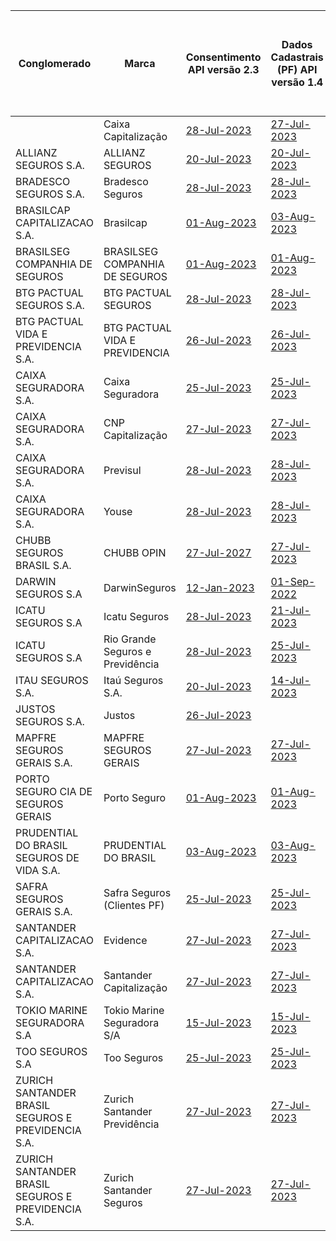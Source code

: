 |                         Conglomerado                          |                Marca                 |                                                                                                    Consentimento API versão 2.3                                                                                                     |                                                                                                              Dados Cadastrais (PF) API versão 1.4                                                                                                               |                                                                                                              Dados Cadastrais (PJ) API versão 1.4                                                                                                               |                                                                                                     Resources API versão 2.3                                                                                                      | Aceitação e Sucursal no exterior API versão 1.2 | Riscos Financeiros API versão 1.2 |                                                                                                                       Patrimonial API versão 1.3                                                                                                                        | Responsabilidade API versão 1.2 |
|----------------------------------------------------|----------------------------------|----------------------------------------------------------------------------------------------------------------------------------------------------------------------------------------------------------|------------------------------------------------------------------------------------------------------------------------------------------------------------------------------------------------------------------------------|------------------------------------------------------------------------------------------------------------------------------------------------------------------------------------------------------------------------------|------------------------------------------------------------------------------------------------------------------------------------------------------------------------------------------------------------|---|---|------------------------------------------------------------------------------------------------------------------------------------------------------------------------------------------------------------------------------------------------|---|
|                                                    | Caixa Capitalização              | [28-Jul-2023](https://github.com/br-openinsurance/Conformance/blob/main/submissions/functional/consents/2.3.0/38155804_Caixa-Capitaliza%C3%A7%C3%A3o-Auth-Server-v1.4.0_consents_v2.3_28-07-2023.json)   | [27-Jul-2023](https://github.com/br-openinsurance/Conformance/blob/main/submissions/functional/customers-personal/1.4.0/38155804_Caixa-Capitaliza%C3%A7%C3%A3o-Auth-Server-v1.4.0_customers-personal_v1.4_27-07-2023.json)   | [21-Jul-2023](https://github.com/br-openinsurance/Conformance/blob/main/submissions/functional/customers-business/1.4.0/38155804_Caixa-Capitaliza%C3%A7%C3%A3o-Auth-Server-v1.4.0_customers-business_v1.4_21-07-2023.json)   | [28-Jul-2023](https://github.com/br-openinsurance/Conformance/blob/main/submissions/functional/resources/2.3.0/38155804_Caixa-Capitaliza%C3%A7%C3%A3o-Auth-Server-v1.4.0_resources_v2.3_28-07-2023.json)   |   |   |                                                                                                                                                                                                                                                |   |
| ALLIANZ SEGUROS S.A.                               | ALLIANZ SEGUROS                  | [20-Jul-2023](https://github.com/br-openinsurance/Conformance/tree/main/submissions/functional/consents/2.3.0/61573796_Nexus-for-Open-Insurance-as-of-July-2023_consents_v2.3_20-07-2023.json)           | [20-Jul-2023](https://github.com/br-openinsurance/Conformance/tree/main/submissions/functional/customers-personal/1.4.0/61573796_Nexus-for-Open-Insurance-as-of-July-2023_customers-personal_v1.4_20-07-2023.json)           | [20-Jul-2023](https://github.com/br-openinsurance/Conformance/tree/main/submissions/functional/customers-business/1.4.0/61573796_Nexus-for-Open-Insurance-as-of-July-2023_customers-business_v1.4_20-07-2023.json)           | [20-Jul-2023](https://github.com/br-openinsurance/Conformance/blob/main/submissions/functional/resources/2.3.0/61573796_Nexus-for-Open-Insurance-as-of-July-2023_resources_v2.3_20-07-2023.json)           |   |   | [20-Jul-2023](https://github.com/br-openinsurance/Conformance/blob/main/submissions/functional/patrimonial/1.3.0/61573796_Nexus-for-Open-Insurance-as-of-July-2023_patrimonial_v1.3-RL-CC-EM-RNRO-GB-LC-RE-AB-RD-GE_20-07-2023.json)           |   |
| BRADESCO SEGUROS S.A.                              | Bradesco Seguros                 | [28-Jul-2023](https://github.com/br-openinsurance/Conformance/tree/main/submissions/functional/consents/2.3.0/33055146_BS---Consents-v2.3.0_consents_v2.3_28-07-2023.json)                               | [28-Jul-2023](https://github.com/br-openinsurance/Conformance/tree/main/submissions/functional/customers-personal/1.4.0/33055146_BS---Customers-v1.4.0_customers-personal_v1.4_28-07-2023.json)                              | [28-Jul-2023](https://github.com/br-openinsurance/Conformance/tree/main/submissions/functional/customers-business/1.4.0/33055146_BS---Customer-v.1.4.0_customers-business_v1.4_28-07-2023.json)                              | [28-Jul-2023](https://github.com/br-openinsurance/Conformance/tree/main/submissions/functional/resources/2.3.0/33055146_BS---Resources-v2.3.0_resources_v2.3_28-07-2023.json)                              |   |   | [28-Jul-2023](https://github.com/br-openinsurance/Conformance/tree/main/submissions/functional/patrimonial/1.3.0/33055146_BS---Patrimonial---1.3.0_patrimonial_v1.3-RL-CC-EM-RNRO_28-07-2023.json)                                             |   |
| BRASILCAP CAPITALIZACAO S.A.                       | Brasilcap                        | [01-Aug-2023](https://github.com/br-openinsurance/Conformance/tree/main/submissions/functional/consents/2.3.0/15138043_Open-Insurance-Fase-2-v2.3.0_consents_v2.3_01-08-2023.json)                       | [03-Aug-2023](https://github.com/br-openinsurance/Conformance/tree/main/submissions/functional/customers-personal/1.4.0/15138043_Open-Insurance-Fase-2-v1.4.0_customers-personal_v1.4_03-08-2023.json)                       | [01-Aug-2023](https://github.com/br-openinsurance/Conformance/tree/main/submissions/functional/customers-business/1.4.0/15138043_Open-Insurance-Fase-2-v1.4.0_customers-business_v1.4_01-08-2023.json)                       | [01-Aug-2023](https://github.com/br-openinsurance/Conformance/tree/main/submissions/functional/resources/2.3.0/15138043_Open-Insurance-Fase-2-v2.3.0_resources_v2.3_01-08-2023.json)                       |   |   |                                                                                                                                                                                                                                                |   |
| BRASILSEG COMPANHIA DE SEGUROS                     | BRASILSEG COMPANHIA DE SEGUROS   | [01-Aug-2023](https://github.com/br-openinsurance/Conformance/tree/main/submissions/functional/consents/2.3.0/28196889_Recertificação-Fase-2---Bloco-1---Consents_consents_v2.3_01-08-2023.json)         | [01-Aug-2023](https://github.com/br-openinsurance/Conformance/tree/main/submissions/functional/customers-personal/1.4.0/28196889_Recertificação-Fase-2---Bl-1---Customer-Personal_customers-personal_v1.4_01-08-2023.json)   | [01-Aug-2023](https://github.com/br-openinsurance/Conformance/tree/main/submissions/functional/customers-business/1.4.0/28196889_Recertificação-Fase-2---Bloco-1---Customer-Busines_customers-business_v1.4_01-08-2023.json) | [01-Aug-2023](https://github.com/br-openinsurance/Conformance/tree/main/submissions/functional/resources/2.3.0/28196889_Recertificação-Fase-2---Bloco-1---Resources_resources_v2.3_01-08-2023.json)        |   |   | [01-Aug-2023](https://github.com/br-openinsurance/Conformance/tree/main/submissions/functional/patrimonial/1.3.0/28196889_Recertificação-Fase-2---Bloco-1---Patrimonial_patrimonial_v1.3-RL-CC-EM-RNRO-GB-LC-RE-AB-RD-GE_01-08-2023.json)      |   |
| BTG PACTUAL SEGUROS S.A.                           | BTG PACTUAL SEGUROS              | [28-Jul-2023](https://github.com/br-openinsurance/Conformance/tree/main/submissions/functional/consents/2.3.0/32724962_BTG-Pactual-Seguros-OPIN-v1.0.0_consents_v2.3_28-07-2023.json)                    | [28-Jul-2023](https://github.com/br-openinsurance/Conformance/tree/main/submissions/functional/customers-personal/1.4.0/32724962_BTG-Pactual-Seguros-OPIN-v1.0.0_customers-personal_v1.4_28-07-2023.json)                    | [28-Jul-2023](https://github.com/br-openinsurance/Conformance/tree/main/submissions/functional/customers-business/1.4.0/32724962_BTG-Pactual-Seguros-OPIN-v1.0.0_customers-business_v1.4_28-07-2023.json)                    | [28-Jul-2023](https://github.com/br-openinsurance/Conformance/tree/main/submissions/functional/resources/2.3.0/32724962_BTG-Pactual-Seguros-OPIN-v1.0.0_resources_v2.3_28-07-2023.json)                    |   |   |                                                                                                                                                                                                                                                |   |
| BTG PACTUAL VIDA E PREVIDENCIA S.A.                | BTG PACTUAL VIDA E PREVIDENCIA   | [26-Jul-2023](https://github.com/br-openinsurance/Conformance/tree/main/submissions/functional/consents/2.3.0/19449767_BTG-Pactual-Vida-e-Prev-OPIN-v1.0.0_consents_v2.3_26-07-2023.json)                | [26-Jul-2023](https://github.com/br-openinsurance/Conformance/tree/main/submissions/functional/customers-personal/1.4.0/19449767_BTG-Pactual-Vida-e-Prev-OPIN-v1.0.0_customers-personal_v1.4_26-07-2023.json)                | [26-Jun-2023](https://github.com/br-openinsurance/Conformance/tree/main/submissions/functional/customers-business/1.4.0/19449767_BTG-Pactual-Vida-e-Prev-OPIN-v1.0.0_customers-business_v1.4_26-07-2023.json)                | [24-Jul-2023](https://github.com/br-openinsurance/Conformance/tree/main/submissions/functional/resources/2.3.0/19449767_BTG-Pactual-Vida-e-Prev-OPIN-v1.0.0_resources_v2.3_26-07-2023.json)                |   |   |                                                                                                                                                                                                                                                |   |
| CAIXA SEGURADORA S.A.                              | Caixa Seguradora                 | [25-Jul-2023](https://github.com/br-openinsurance/Conformance/tree/main/submissions/functional/consents/2.3.0/34020354_Caixa-Seguradora-OPIN-V.-1.0_consents_v2.3_25-07-2023.json)                       | [25-Jul-2023](https://github.com/br-openinsurance/Conformance/tree/main/submissions/functional/customers-personal/1.4.0/34020354_Caixa-Seguradora-OPIN-V.-1.0_customers-personal_v1.4_25-07-2023.json)                       |                                                                                                                                                                                                                              | [25-Jul-2023](https://github.com/br-openinsurance/Conformance/tree/main/submissions/functional/resources/2.3.0/34020354_Caixa-Seguradora-OPIN-V.-1.0_resources_v2.3_25-07-2023.json)                       |   |   | [25-Jul-2023](https://github.com/br-openinsurance/Conformance/tree/main/submissions/functional/patrimonial/1.3.0/34020354_Caixa-Seguradora-OPIN-V.-1.0_patrimonial_v1.3-RL-CC-EM-RNRO-GB-LC-RE-AB-RD-GE_25-07-2023.json)                       |   |
| CAIXA SEGURADORA S.A.                              | CNP Capitalização                | [27-Jul-2023](https://github.com/br-openinsurance/Conformance/tree/main/submissions/functional/consents/2.3.0/01599296_CNP-Capitalização-OPIN-V.-1.0_consents_v2.3_27-07-2023.json)                      | [27-Jul-2023](https://github.com/br-openinsurance/Conformance/tree/main/submissions/functional/customers-personal/1.4.0/01599296_CNP-Capitalização-OPIN-V.-1.0_customers-personal_v1.4_27-07-2023.json)                      |                                                                                                                                                                                                                              | [27-Jul-2023](https://github.com/br-openinsurance/Conformance/tree/main/submissions/functional/resources/2.3.0/01599296_CNP-Capitalização-OPIN-V.-1.0_resources_v2.3_27-07-2023.json)                      |   |   |                                                                                                                                                                                                                                                |   |
| CAIXA SEGURADORA S.A.                              | Previsul                         | [28-Jul-2023](https://github.com/br-openinsurance/Conformance/tree/main/submissions/functional/consents/2.3.0/92751213_COMPANHIA-DE-SEGUROS-PREVIDENCIA-DO-SUL---PREVISUL_consents_v2.3_28-07-2023.json) | [28-Jul-2023](https://github.com/br-openinsurance/Conformance/tree/main/submissions/functional/customers-personal/1.4.0/92751213_COMPANHIA-DE-SEGUROS-PREVIDENCIA-DO-SUL---PREVISUL_customers-personal_v1.4_28-07-2023.json) |                                                                                                                                                                                                                              | [28-Jul-2023](https://github.com/br-openinsurance/Conformance/tree/main/submissions/functional/resources/2.3.0/92751213_COMPANHIA-DE-SEGUROS-PREVIDENCIA-DO-SUL---PREVISUL_resources_v2.3_28-07-2023.json) |   |   | [28-Jul-2023](https://github.com/br-openinsurance/Conformance/tree/main/submissions/functional/patrimonial/1.3.0/92751213_COMPANHIA-DE-SEGUROS-PREVIDENCIA-DO-SUL---PREVISUL_patrimonial_v1.3-RL-CC-EM-RNRO-GB-LC-RE-AB-RD-GE_28-07-2023.json) |   |
| CAIXA SEGURADORA S.A.                              | Youse                            | [28-Jul-2023](https://github.com/br-openinsurance/Conformance/blob/main/submissions/functional/consents/2.3.0/34020354_Youse-OPIN-V.-1.0_consents_v2.3_28-07-2023.json)                                  | [28-Jul-2023](https://github.com/br-openinsurance/Conformance/blob/main/submissions/functional/customers-personal/1.4.0/34020354_Youse-OPIN-V.-1.0_customers-personal_v1.4_28-07-2023.json)                                  |                                                                                                                                                                                                                              | [28-Jul-2023](https://github.com/br-openinsurance/Conformance/blob/main/submissions/functional/resources/2.3.0/34020354_Youse-OPIN-V.-1.0_resources_v2.3_28-07-2023.json)                                  |   |   | [28-Jul-2023](https://github.com/br-openinsurance/Conformance/blob/main/submissions/functional/patrimonial/1.3.0/34020354_Youse-OPIN-V.-1.0_patrimonial_v1.3-RL-CC-EM-RNRO-GB-LC-RE-AB-RD-GE_28-07-2023.json)                                  |   |
| CHUBB SEGUROS BRASIL S.A.                          | CHUBB OPIN                       | [27-Jul-2027](https://github.com/br-openinsurance/Conformance/tree/main/submissions/functional/consents/2.3.0/03502099_2fe49d23811e0642219dec360032efab703c4740_consents_v2.3_25-07-2023.json)           | [27-Jul-2023](https://github.com/br-openinsurance/Conformance/tree/main/submissions/functional/customers-personal/1.4.0/03502099_2fe49d23811e0642219dec360032efab703c4740_customers-personal_v1.4_25-07-2023.json)           | [27-Jul-2023](https://github.com/br-openinsurance/Conformance/tree/main/submissions/functional/customers-business/1.4.0/03502099_2fe49d23811e0642219dec360032efab703c4740_customers-business_v1.4_25-07-2023.json)           | [27-Jul-2023](https://github.com/br-openinsurance/Conformance/tree/main/submissions/functional/resources/2.3.0/03502099_2fe49d23811e0642219dec360032efab703c4740_resources_v2.3_25-07-2023.json)           |   |   | [27-Jul-2023](https://github.com/br-openinsurance/Conformance/tree/main/submissions/functional/patrimonial/1.3.0/03502099_654206608a66d0819b50d8358aa7019f56da8744_patrimonial_v1.3-RL_27-07-2023.json)                                        |   |
| DARWIN SEGUROS S.A                                 | DarwinSeguros                    | [12-Jan-2023](https://github.com/br-openinsurance/Conformance/tree/main/submissions/functional/consents/2.3.0/44187990_Darwin-B3-Lina-OPIN-consents-v2.3.0_consents_v2.3_27-07-2023.json)                | [01-Sep-2022](https://github.com/br-openinsurance/Conformance/tree/main/submissions/functional/customers-personal/1.4.0/44187990_Darwin-B3-Lina-OPIN-customers-personal-v1.4.0_customers-personal_v1.4_28-07-2023.json)      | [01-Sep-2022](https://github.com/br-openinsurance/Conformance/tree/main/submissions/functional/customers-business/1.4.0/44187990_Darwin-B3-Lina-OPIN-customers-business-v1.4.0_customers-business_v1.4_28-07-2023.json)      | [12-Jan-2023](https://github.com/br-openinsurance/Conformance/tree/main/submissions/functional/resources/2.3.0/44187990_Darwin-B3-Lina-OPIN-resources-v2.3.0_resources_v2.3_27-07-2023.json)               |   |   |                                                                                                                                                                                                                                                |   |
| ICATU SEGUROS S.A                                  | Icatu Seguros                    | [28-Jul-2023](https://github.com/br-openinsurance/Conformance/blob/main/submissions/functional/consents/2.3.0/42283770_Icatu-Seguros-Auth-Server-v1.4.0_consents_v2.3_28-07-2023.json)                   | [21-Jul-2023](https://github.com/br-openinsurance/Conformance/blob/main/submissions/functional/customers-personal/1.4.0/42283770_Icatu-Seguros-Auth-Server-v1.4.0_customers-personal_v1.4_21-07-2023.json)                   | [21-Jul-2023](https://github.com/br-openinsurance/Conformance/blob/main/submissions/functional/customers-business/1.4.0/42283770_Icatu-Seguros-Auth-Server-v1.4.0_customers-business_v1.4_21-07-2023.json)                   | [21-Jul-2023](https://github.com/br-openinsurance/Conformance/blob/main/submissions/functional/resources/2.3.0/42283770_Icatu-Seguros-Auth-Server-v1.4.0_resources_v2.3_21-07-2023.json)                   |   |   |                                                                                                                                                                                                                                                |   |
| ICATU SEGUROS S.A                                  | Rio Grande Seguros e Previdência | [28-Jul-2023](https://github.com/br-openinsurance/Conformance/blob/main/submissions/functional/consents/2.3.0/01582075_Rio-Grande-Seguradora-Auth-Server-v1.4.0_consents_v2.3_28-07-2023.json)           | [25-Jul-2023](https://github.com/br-openinsurance/Conformance/blob/main/submissions/functional/customers-personal/1.4.0/01582075_Rio-Grande-Seguradora-Auth-Server-v1.4.0_customers-personal_v1.4_25-07-2023.json)           | [25-Jul-2023](https://github.com/br-openinsurance/Conformance/blob/main/submissions/functional/customers-business/1.4.0/01582075_Rio-Grande-Seguradora-Auth-Server-v1.4.0_customers-business_v1.4_25-07-2023.json)           | [25-Jul-2023](https://github.com/br-openinsurance/Conformance/blob/main/submissions/functional/resources/2.3.0/01582075_Rio-Grande-Seguradora-Auth-Server-v1.4.0_resources_v2.3_25-07-2023.json)           |   |   |                                                                                                                                                                                                                                                |   |
| ITAU SEGUROS S.A.                                  | Itaú Seguros S.A.                | [20-Jul-2023](https://github.com/br-openinsurance/Conformance/tree/main/submissions/functional/consents/2.3.0/61557039_Itau-Seguros-Open-Insurance-Brazil-v2.3.0_consents_v2.3_20-07-2023.json)          | [14-Jul-2023](https://github.com/br-openinsurance/Conformance/tree/main/submissions/functional/customers-personal/1.4.0/61557039_Itau-Seguros-Open-Insurance-Brazil-v1.4.0_customers-personal_v1.4_14-07-2023.json)          | [15-Jul-2023](https://github.com/br-openinsurance/Conformance/tree/main/submissions/functional/customers-business/1.4.0/61557039_Itau-Seguros-Open-Insurance-Brazil-v1.4.0_customers-business_v1.4_15-07-2023.json)          | [20-Jul-2023](https://github.com/br-openinsurance/Conformance/tree/main/submissions/functional/resources/2.3.0/61557039_Itau-Seguros-Open-Insurance-Brazil-v2.3.0_resources_v1.2_20-07-2023.json)          |   |   |                                                                                                                                                                                                                                                |   |
| JUSTOS SEGUROS S.A.                                | Justos                           | [26-Jul-2023](https://github.com/br-openinsurance/Conformance/blob/main/submissions/functional/consents/2.3.0/45865343_Opin-Justos-Consents-v2.0.0_consents_v2.3_26-07-2023.json)                        |                                                                                                                                                                                                                              |                                                                                                                                                                                                                              | [03-Aug-2023](https://github.com/br-openinsurance/Conformance/tree/main/submissions/functional/resources/2.3.0/45865343_Opin-Justos-Resources-v2.0.0_resources_v2.3_03-08-2023.json)                       |   |   |                                                                                                                                                                                                                                                |   |
| MAPFRE SEGUROS GERAIS S.A.                         | MAPFRE SEGUROS GERAIS            | [27-Jul-2023](https://github.com/br-openinsurance/Conformance/tree/main/submissions/functional/consents/2.3.0/61074175_MAPFRE-OP-v1_consents_v2.3_27-07-2023.json)                                       | [27-Jul-2023](https://github.com/br-openinsurance/Conformance/tree/main/submissions/functional/customers-personal/1.4.0/61074175_MAPFRE-OP-v1_customers-personal_v1.4_27-07-2023.json)                                       | [27-Jul-2023](https://github.com/br-openinsurance/Conformance/tree/main/submissions/functional/customers-business/1.4.0/61074175_MAPFRE-OP-v1_customers-business_v1.4_27-07-2023.json)                                       | [01-Aug-2023](https://github.com/br-openinsurance/Conformance/tree/main/submissions/functional/resources/2.3.0/61074175_MAPFRE-OP-v1_resources_v2.3_01-08-2023.json)                                       |   |   | [27-Jul-2023](https://github.com/br-openinsurance/Conformance/tree/main/submissions/functional/patrimonial/1.3.0/61074175_MAPFRE-OP-v1_patrimonial_v1.3-RL_27-07-2023.json)                                                                    |   |
| PORTO SEGURO CIA DE SEGUROS GERAIS                 | Porto Seguro                     | [01-Aug-2023](https://github.com/br-openinsurance/Conformance/tree/main/submissions/functional/consents/2.3.0/61198164_Porto-Seguro---Consents-v2.3.0_consents_v2.3_01-08-2023.json)                     | [01-Aug-2023](https://github.com/br-openinsurance/Conformance/tree/main/submissions/functional/customers-business/1.4.0/61198164_Porto-Seguro---Customer-Business-v1.4.0_customers-business_v1.4_01-08-2023.json)            | [01-Aug-2023](https://github.com/br-openinsurance/Conformance/tree/main/submissions/functional/customers-personal/1.4.0/61198164_Porto-Seguro---Customer-Personal-v1.4.0_customers-personal_v1.4_01-08-2023.json)            | [01-Aug-2023](https://github.com/br-openinsurance/Conformance/tree/main/submissions/functional/resources/2.3.0/61198164_Porto-Seguro---Resources-v2.3.0_resources_v2.3_01-08-2023.json)                    |   |   | [03-Aug-2023](https://github.com/br-openinsurance/Conformance/tree/main/submissions/functional/patrimonial/1.3.0/61198164_Porto-Seguro---Patrimonial---1.3.0_patrimonial_v1.3-RL_03-08-2023.json)                                              |   |
| PRUDENTIAL DO BRASIL SEGUROS DE VIDA S.A.          | PRUDENTIAL DO BRASIL             | [03-Aug-2023](https://github.com/br-openinsurance/Conformance/tree/main/submissions/functional/consents/2.3.0/33061813_PRUDENTIAL-B3-LINA-OPIN-Consents-v2.3.0_consents_v2.3_02-08-2023.json)            | [03-Aug-2023](https://github.com/br-openinsurance/Conformance/tree/main/submissions/functional/customers-personal/1.4.0/33061813_PRUDENTIAL-B3-LINA-OPIN-Customer-Personal-v1.4.0_customers-personal_v1.4_02-08-2023.json)   | [03-Aug-2023](https://github.com/br-openinsurance/Conformance/tree/main/submissions/functional/customers-business/1.4.0/33061813_PRUDENTIAL-B3-LINA-OPIN-Customer-Business-v1.4.0_customers-business_v1.4_02-08-2023.json)   | [03-Aug-2023](https://github.com/br-openinsurance/Conformance/tree/main/submissions/functional/resources/2.3.0/33061813_PRUDENTIAL-B3-LINA-OPIN-Resources-v2.3.0_resources_v2.3_02-08-2023.json)           |   |   |                                                                                                                                                                                                                                                |   |
| SAFRA SEGUROS GERAIS S.A.                          | Safra Seguros (Clientes PF)      | [25-Jul-2023](https://github.com/br-openinsurance/Conformance/tree/main/submissions/functional/consents/2.3.0/06109373_Consents-v2.3_consents_v2.3_25-07-2023.json)                                      | [25-Jul-2023](https://github.com/br-openinsurance/Conformance/tree/main/submissions/functional/customers-personal/1.4.0/06109373_Customer-Personal-v1.4_customers-personal_v1.4_25-07-2023.json)                             | [25-Jul-2023](https://github.com/br-openinsurance/Conformance/tree/main/submissions/functional/customers-business/1.4.0/06109373_Customer-Business-V1.4_customers-business_v1.4_25-07-2023.json)                             | [25-Jul-2023](https://github.com/br-openinsurance/Conformance/tree/main/submissions/functional/resources/2.3.0/06109373_Resources-V2_resources_v2.3_25-07-2023.json)                                       |   |   | [25-Jul-2023](https://github.com/br-openinsurance/Conformance/tree/main/submissions/functional/patrimonial/1.3.0/06109373_Patrimonial-V1.3_patrimonial_v1.3-RL-CC-EM-RNRO-GB-LC-RE-AB-RD-GE_25-07-2023.json)                                   |   |
| SANTANDER CAPITALIZACAO S.A.                       | Evidence                         | [27-Jul-2023](https://github.com/br-openinsurance/Conformance/tree/main/submissions/functional/consents/2.3.0/13615969_EVIDENCE-PREVIDENCIA-SA-1-AUGUST-2023_consents_v2.3_27-07-2023.json)              | [27-Jul-2023](https://github.com/br-openinsurance/Conformance/tree/main/submissions/functional/customers-personal/1.4.0/13615969_EVIDENCE-PREVIDENCIA-SA-1-AUGUST-2023_customers-personal_v1.4_27-07-2023.json)              | [27-Jul-2023](https://github.com/br-openinsurance/Conformance/tree/main/submissions/functional/customers-business/1.4.0/13615969_EVIDENCE-PREVIDENCIA-SA-1-AUGUST-2023_customers-business_v1.4_27-07-2023.json)              | [27-Jul-2023](https://github.com/br-openinsurance/Conformance/tree/main/submissions/functional/resources/2.3.0/13615969_EVIDENCE-PREVIDENCIA-SA-1-AUGUST-2023_resources_v2.3_27-07-2023.json)              |   |   |                                                                                                                                                                                                                                                |   |
| SANTANDER CAPITALIZACAO S.A.                       | Santander Capitalização          | [27-Jul-2023](https://github.com/br-openinsurance/Conformance/blob/main/submissions/functional/consents/2.3.0/03209092_SANTANDER-CAPITALIZACAO-SA-1-AUGUST-2023_consents_v2.3_27-07-2023.json)           | [27-Jul-2023](https://github.com/br-openinsurance/Conformance/blob/main/submissions/functional/customers-personal/1.4.0/03209092_SANTANDER-CAPITALIZACAO-SA-1-AUGUST-2023_customers-personal_v1.4_27-07-2023.json)           | [27-Jul-2023](https://github.com/br-openinsurance/Conformance/blob/main/submissions/functional/customers-business/1.4.0/03209092_SANTANDER-CAPITALIZACAO-SA-1-AUGUST-2023_customers-business_v1.4_27-07-2023.json)           | [27-Jul-2023](https://github.com/br-openinsurance/Conformance/blob/main/submissions/functional/resources/2.3.0/03209092_SANTANDER-CAPITALIZACAO-SA-1-AUGUST-2023_resources_v2.3_27-07-2023.json)           |   |   |                                                                                                                                                                                                                                                |   |
| TOKIO MARINE SEGURADORA S.A                        | Tokio Marine Seguradora S/A      | [15-Jul-2023](https://github.com/br-openinsurance/Conformance/tree/main/submissions/functional/consents/2.3.0/33164021_Tokio-Marine---Open-Insurance-Barazil-V1.0.0_consents_v2.3_15-07-2023.json)       | [15-Jul-2023](https://github.com/br-openinsurance/Conformance/tree/main/submissions/functional/customers-personal/1.4.0/33164021_Tokio-Marine---Open-Insurance-Brazil-V1.0.0_customers-personal_v1.4_15-07-2023.json)        | [15-Jul-2023](https://github.com/br-openinsurance/Conformance/tree/main/submissions/functional/customers-business/1.4.0/33164021_Tokio-Marine---Open-Insurance-Barazil-V1.0.0_customers-business_v1.4_15-07-2023.json)       | [15-Jul-2023](https://github.com/br-openinsurance/Conformance/blob/main/submissions/functional/resources/2.3.0/33164021_Tokio-Marine---Open-Insurance-Brazil-V1.0.0_resources_v2.3_15-07-2023.json)        |   |   | [29-Jul-2023](https://github.com/br-openinsurance/Conformance/tree/main/submissions/functional/patrimonial/1.3.0/33164021_Tokio-Marine---Open-Insurance-Barazil-V1.0.0_patrimonial_v1.3-RL_29-07-2023.json)                                    |   |
| TOO SEGUROS S.A                                    | Too Seguros                      | [25-Jul-2023](https://github.com/br-openinsurance/Conformance/tree/main/submissions/functional/consents/2.3.0/33245762_Too-Seguros-Auth-Server_consents_v2.3_25-07-2023.json)                            | [25-Jul-2023](https://github.com/br-openinsurance/Conformance/tree/main/submissions/functional/customers-personal/1.4.0/33245762_Too-Seguros-Auth-Server_customers-personal_v1.4_25-07-2023.json)                            | [25-Jul-2023](https://github.com/br-openinsurance/Conformance/tree/main/submissions/functional/customers-business/1.4.0/33245762_Too-Seguros-Auth-Server_customers-business_v1.4_25-07-2023.json)                            | [25-Jul-2023](https://github.com/br-openinsurance/Conformance/tree/main/submissions/functional/resources/2.3.0/33245762_Too-Seguros-Auth-Server_resources_v2.3_25-07-2023.json)                            |   |   | [25-Jul-2023](https://github.com/br-openinsurance/Conformance/blob/main/submissions/functional/patrimonial/1.3.0/33245762_Too-Seguros-Auth-Server_patrimonial_v1.3-RL_25-07-2023.json)                                                         |   |
| ZURICH SANTANDER BRASIL SEGUROS E PREVIDENCIA S.A. | Zurich Santander Previdência     | [27-Jul-2023](https://github.com/br-openinsurance/Conformance/tree/main/submissions/functional/consents/2.3.0/87376109_ZURICH-SANTANDER-BRASIL-PREVIDENCIA-SA-1-AUGUST-20_consents_v2.3_27-07-2023.json) | [27-Jul-2023](https://github.com/br-openinsurance/Conformance/tree/main/submissions/functional/customers-personal/1.4.0/87376109_ZURICH-SANTANDER-BRASIL-PREVIDENCIA-SA-1-AUGUST-20_customers-personal_v1.4_27-07-2023.json) | [27-Jul-2023](https://github.com/br-openinsurance/Conformance/tree/main/submissions/functional/customers-business/1.4.0/87376109_ZURICH-SANTANDER-BRASIL-PREVIDENCIA-SA-1-AUGUST-20_customers-business_v1.4_27-07-2023.json) | [27-Jul-2023](https://github.com/br-openinsurance/Conformance/tree/main/submissions/functional/resources/2.3.0/87376109_ZURICH-SANTANDER-BRASIL-PREVIDENCIA-SA-1-AUGUST-20_resources_v2.3_27-07-2023.json) |   |   | [27-Jul-2023](https://github.com/br-openinsurance/Conformance/tree/main/submissions/functional/patrimonial/1.3.0/87376109_ZURICH-SANTANDER-BRASIL-SEGUROS-SA-1-AUGUST-2023_patrimonial_v1.3-RL-RD_27-07-2023.json)                             |   |
| ZURICH SANTANDER BRASIL SEGUROS E PREVIDENCIA S.A. | Zurich Santander Seguros         | [27-Jul-2023](https://github.com/br-openinsurance/Conformance/tree/main/submissions/functional/consents/2.3.0/87376109_ZURICH-SANTANDER-BRASIL-SEGUROS-SA-1-AUGUST-2023_consents_v2.3_27-07-2023.json)   | [27-Jul-2023](https://github.com/br-openinsurance/Conformance/tree/main/submissions/functional/customers-personal/1.4.0/87376109_ZURICH-SANTANDER-BRASIL-SEGUROS-SA-1-AUGUST-2023_customers-personal_v1.4_27-07-2023.json)   | [27-Jul-2023](https://github.com/br-openinsurance/Conformance/tree/main/submissions/functional/customers-business/1.4.0/87376109_ZURICH-SANTANDER-BRASIL-SEGUROS-SA-1-AUGUST-2023_customers-business_v1.4_27-07-2023.json)   | [27-Jul-2023](https://github.com/br-openinsurance/Conformance/tree/main/submissions/functional/resources/2.3.0/87376109_ZURICH-SANTANDER-BRASIL-SEGUROS-SA-1-AUGUST-2023_resources_v2.3_27-07-2023.json)   |   |   | [27-Jul-2023](https://github.com/br-openinsurance/Conformance/tree/main/submissions/functional/patrimonial/1.3.0/87376109_ZURICH-SANTANDER-BRASIL-SEGUROS-SA-1-AUGUST-2023_patrimonial_v1.3-RL-RD_27-07-2023.json)                             |   |
